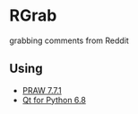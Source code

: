 # RGrab
grabbing comments from Reddit

## Using
- [PRAW 7.7.1](https://praw.readthedocs.io/en/stable/index.html)
- [Qt for Python 6.8](https://doc.qt.io/qtforpython-6/index.html)
